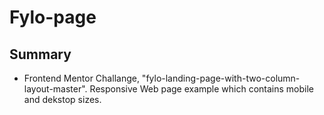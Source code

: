 # Fylo-page

## Summary

- Frontend Mentor Challange, "fylo-landing-page-with-two-column-layout-master". Responsive Web page example which contains mobile and dekstop sizes.
